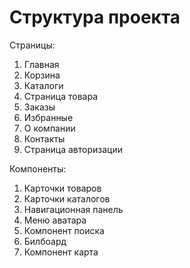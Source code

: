 # Структура проекта

Страницы:
 1. Главная
 2. Корзина
 3. Каталоги
 4. Страница товара
 5. Заказы
 6. Избранные
 7. О компании
 8. Контакты
 9. Страница авторизации
 
Компоненты:
1. Карточки товаров
2. Карточки каталогов
3. Навигационная панель
4. Меню аватара
5. Компонент поиска
6. Билбоард
7. Компонент карта
